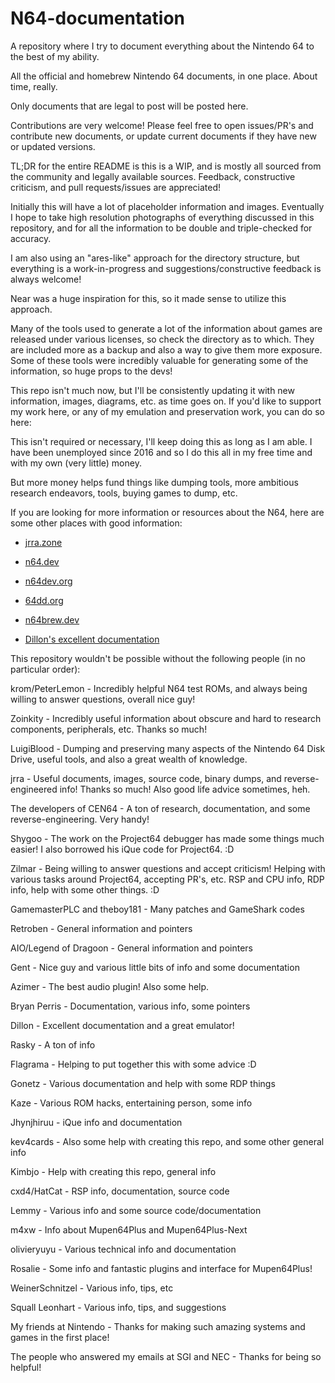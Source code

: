 # N64-documentation

A repository where I try to document everything about the Nintendo 64 to the best of my ability.

All the official and homebrew Nintendo 64 documents, in one place. About time, really.

Only documents that are legal to post will be posted here.

Contributions are very welcome! Please feel free to open issues/PR's and contribute new documents, or update current documents if they have new or updated versions.

TL;DR for the entire README is this is a WIP, and is mostly all sourced from the community and legally available sources. Feedback, constructive criticism, and pull requests/issues are appreciated!

Initially this will have a lot of placeholder information and images. Eventually I hope to take high resolution photographs of everything discussed in this repository, and for all the information to be double and triple-checked for accuracy.

I am also using an "ares-like" approach for the directory structure, but everything is a work-in-progress and suggestions/constructive feedback is always welcome!

Near was a huge inspiration for this, so it made sense to utilize this approach.

Many of the tools used to generate a lot of the information about games are released under various licenses, so check the directory as to which. They are included more as a backup and also a way to give them more exposure. Some of these tools were incredibly valuable for generating some of the information, so huge props to the devs!

This repo isn't much now, but I'll be consistently updating it with new information, images, diagrams, etc. as time goes on. If you'd like to support my work here, or any of my emulation and preservation work, you can do so here:

This isn't required or necessary, I'll keep doing this as long as I am able. I have been unemployed since 2016 and so I do this all in my free time and with my own (very little) money.

But more money helps fund things like dumping tools, more ambitious research endeavors, tools, buying games to dump, etc. 

If you are looking for more information or resources about the N64, here are some other places with good information:

- [jrra.zone](https://jrra.zone/)

- [n64.dev](https://n64.dev/)

- [n64dev.org](https://n64dev.org/)

- [64dd.org](https://64dd.org/)

- [n64brew.dev](https://n64brew.dev/)

- [Dillon's excellent documentation](https://n64.readthedocs.io/)

This repository wouldn't be possible without the following people (in no particular order):

krom/PeterLemon - Incredibly helpful N64 test ROMs, and always being willing to answer questions, overall nice guy!

Zoinkity - Incredibly useful information about obscure and hard to research components, peripherals, etc. Thanks so much!

LuigiBlood - Dumping and preserving many aspects of the Nintendo 64 Disk Drive, useful tools, and also a great wealth of knowledge.

jrra - Useful documents, images, source code, binary dumps, and reverse-engineered info! Thanks so much! Also good life advice sometimes, heh.

The developers of CEN64 - A ton of research, documentation, and some reverse-engineering. Very handy!

Shygoo - The work on the Project64 debugger has made some things much easier! I also borrowed his iQue code for Project64. :D

Zilmar - Being willing to answer questions and accept criticism! Helping with various tasks around Project64, accepting PR's, etc. RSP and CPU info, RDP info, help with some other things. :D

GamemasterPLC and theboy181 - Many patches and GameShark codes

Retroben - General information and pointers

AIO/Legend of Dragoon - General information and pointers

Gent - Nice guy and various little bits of info and some documentation

Azimer - The best audio plugin! Also some help.

Bryan Perris - Documentation, various info, some pointers

Dillon - Excellent documentation and a great emulator!

Rasky - A ton of info

Flagrama - Helping to put together this with some advice :D

Gonetz - Various documentation and help with some RDP things

Kaze - Various ROM hacks, entertaining person, some info

Jhynjhiruu - iQue info and documentation

kev4cards - Also some help with creating this repo, and some other general info

Kimbjo - Help with creating this repo, general info

cxd4/HatCat - RSP info, documentation, source code

Lemmy - Various info and some source code/documentation

m4xw - Info about Mupen64Plus and Mupen64Plus-Next

olivieryuyu - Various technical info and documentation

Rosalie - Some info and fantastic plugins and interface for Mupen64Plus!

WeinerSchnitzel - Various info, tips, etc

Squall Leonhart - Various info, tips, and suggestions

My friends at Nintendo - Thanks for making such amazing systems and games in the first place!

The people who answered my emails at SGI and NEC - Thanks for being so helpful!
